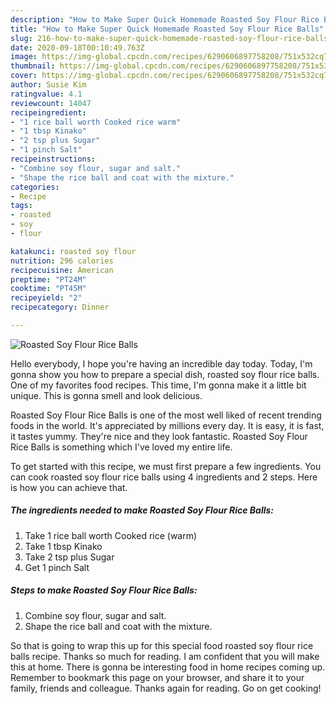 ```yaml
---
description: "How to Make Super Quick Homemade Roasted Soy Flour Rice Balls"
title: "How to Make Super Quick Homemade Roasted Soy Flour Rice Balls"
slug: 216-how-to-make-super-quick-homemade-roasted-soy-flour-rice-balls
date: 2020-09-18T00:10:49.763Z
image: https://img-global.cpcdn.com/recipes/6290606897758208/751x532cq70/roasted-soy-flour-rice-balls-recipe-main-photo.jpg
thumbnail: https://img-global.cpcdn.com/recipes/6290606897758208/751x532cq70/roasted-soy-flour-rice-balls-recipe-main-photo.jpg
cover: https://img-global.cpcdn.com/recipes/6290606897758208/751x532cq70/roasted-soy-flour-rice-balls-recipe-main-photo.jpg
author: Susie Kim
ratingvalue: 4.1
reviewcount: 14047
recipeingredient:
- "1 rice ball worth Cooked rice warm"
- "1 tbsp Kinako"
- "2 tsp plus Sugar"
- "1 pinch Salt"
recipeinstructions:
- "Combine soy flour, sugar and salt."
- "Shape the rice ball and coat with the mixture."
categories:
- Recipe
tags:
- roasted
- soy
- flour

katakunci: roasted soy flour 
nutrition: 296 calories
recipecuisine: American
preptime: "PT24M"
cooktime: "PT45M"
recipeyield: "2"
recipecategory: Dinner

---
```



![Roasted Soy Flour Rice Balls](https://img-global.cpcdn.com/recipes/6290606897758208/751x532cq70/roasted-soy-flour-rice-balls-recipe-main-photo.jpg)

Hello everybody, I hope you're having an incredible day today. Today, I'm gonna show you how to prepare a special dish, roasted soy flour rice balls. One of my favorites food recipes. This time, I'm gonna make it a little bit unique. This is gonna smell and look delicious.

Roasted Soy Flour Rice Balls is one of the most well liked of recent trending foods in the world. It's appreciated by millions every day. It is easy, it is fast, it tastes yummy. They're nice and they look fantastic. Roasted Soy Flour Rice Balls is something which I've loved my entire life.




To get started with this recipe, we must first prepare a few ingredients. You can cook roasted soy flour rice balls using 4 ingredients and 2 steps. Here is how you can achieve that.

<!--inarticleads1-->

##### The ingredients needed to make Roasted Soy Flour Rice Balls:

1. Take 1 rice ball worth Cooked rice (warm)
1. Take 1 tbsp Kinako
1. Take 2 tsp plus Sugar
1. Get 1 pinch Salt




<!--inarticleads2-->

##### Steps to make Roasted Soy Flour Rice Balls:

1. Combine soy flour, sugar and salt.
1. Shape the rice ball and coat with the mixture.




So that is going to wrap this up for this special food roasted soy flour rice balls recipe. Thanks so much for reading. I am confident that you will make this at home. There is gonna be interesting food in home recipes coming up. Remember to bookmark this page on your browser, and share it to your family, friends and colleague. Thanks again for reading. Go on get cooking!
